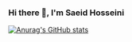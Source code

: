 ### Hi there 👋, I'm Saeid Hosseini
[![Anurag's GitHub stats](https://github-readme-stats.vercel.app/api?username=saeedhosseini21)](https://github.com/anuraghazra/github-readme-stats&count_private=true&theme=merco)
